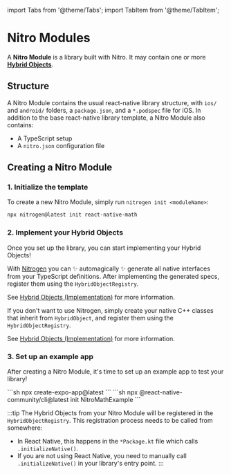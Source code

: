 ---
---

import Tabs from '@theme/Tabs';
import TabItem from '@theme/TabItem';

# Nitro Modules

A **Nitro Module** is a library built with Nitro. It may contain one or more [**Hybrid Objects**](hybrid-objects).

## Structure

A Nitro Module contains the usual react-native library structure, with `ios/` and `android/` folders, a `package.json`, and a `*.podspec` file for iOS.
In addition to the base react-native library template, a Nitro Module also contains:

- A TypeScript setup
- A `nitro.json` configuration file

## Creating a Nitro Module

### 1. Initialize the template

To create a new Nitro Module, simply run `nitrogen init <moduleName>`:

```sh
npx nitrogen@latest init react-native-math
```

### 2. Implement your Hybrid Objects

Once you set up the library, you can start implementing your Hybrid Objects!


<Tabs groupId="nitrogen-or-not">
  <TabItem value="nitrogen" label="With Nitrogen ✨" default>

  With [Nitrogen](nitrogen) you can ✨ automagically ✨ generate all native interfaces from your TypeScript definitions.
  After implementing the generated specs, register them using the `HybridObjectRegistry`.

  See [Hybrid Objects (Implementation)](hybrid-objects#implementation) for more information.

  </TabItem>
  <TabItem value="manually" label="Manually">

  If you don't want to use Nitrogen, simply create your native C++ classes that inherit from `HybridObject`, and register them using the `HybridObjectRegistry`.

  See [Hybrid Objects (Implementation)](hybrid-objects#implementation) for more information.

  </TabItem>
</Tabs>

### 3. Set up an example app

After creating a Nitro Module, it's time to set up an example app to test your library!

<Tabs groupId="expo-or-bare">
  <TabItem value="expo" label="Expo" default>
  ```sh
  npx create-expo-app@latest
  ```
  </TabItem>
  <TabItem value="bare" label="Bare RN">
  ```sh
  npx @react-native-community/cli@latest init NitroMathExample
  ```
  </TabItem>
</Tabs>

:::tip
The Hybrid Objects from your Nitro Module will be registered in the `HybridObjectRegistry`. This registration process needs to be called from somewhere:
- In React Native, this happens in the `*Package.kt` file which calls `.initializeNative()`.
- If you are not using React Native, you need to manually call `.initializeNative()` in your library's entry point.
:::
